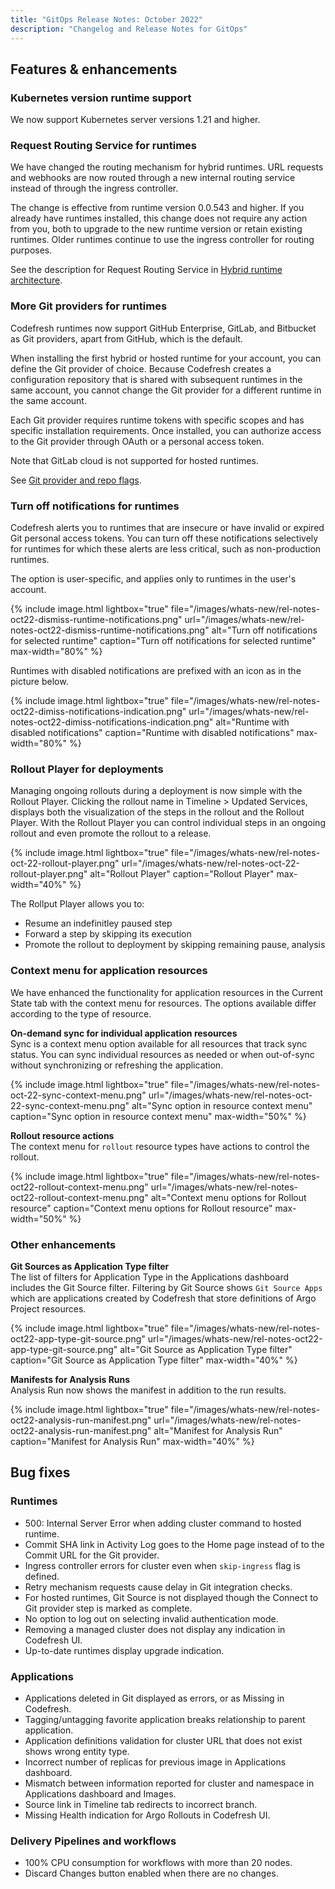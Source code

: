 ```yaml
---
title: "GitOps Release Notes: October 2022"
description: "Changelog and Release Notes for GitOps"
---
```


## Features & enhancements

### Kubernetes version runtime support

We now support Kubernetes server versions 1.21 and higher.

### Request Routing Service for runtimes

We have changed the routing mechanism for hybrid runtimes. URL requests and webhooks are now routed through a new internal routing service instead of through the ingress controller.  

The change is effective from runtime version 0.0.543 and higher. If you already have runtimes installed, this change does not require any action from you, both to upgrade to the new runtime version or retain existing runtimes. Older runtimes continue to use the ingress controller for routing purposes.  

See the description for Request Routing Service in [Hybrid runtime architecture]({{site.baseurl}}/docs/installation/gitops/runtime-architecture/).

### More Git providers for runtimes

Codefresh runtimes now support GitHub Enterprise, GitLab, and Bitbucket as Git providers, apart from GitHub, which is the default.

When installing the first hybrid or hosted runtime for your account, you can define the Git provider of choice. Because Codefresh creates a configuration repository that is shared with subsequent runtimes in the same account, you cannot change the Git provider for a different runtime in the same account.

Each Git provider requires runtime tokens with specific scopes and has specific installation requirements. Once installed, you can authorize access to the Git provider through OAuth or a personal access token.

Note that GitLab cloud is not supported for hosted runtimes.

See [Git provider and repo flags]({{site.baseurl}}/docs/installation/gitops/hybrid-gitops/#git-provider-and-repo-flags).

### Turn off notifications for runtimes

Codefresh alerts you to runtimes that are insecure or have invalid or expired Git personal access tokens. You can turn off these notifications selectively for runtimes for which these alerts are less critical, such as non-production runtimes.  

The option is user-specific, and applies only to runtimes in the user's account.

{% include
 image.html
 lightbox="true"
 file="/images/whats-new/rel-notes-oct22-dismiss-runtime-notifications.png"
 url="/images/whats-new/rel-notes-oct22-dismiss-runtime-notifications.png"
 alt="Turn off notifications for selected runtime"
 caption="Turn off notifications for selected runtime"
    max-width="80%"
%}

Runtimes with disabled notifications are prefixed with an icon as in the picture below.

{% include
 image.html
 lightbox="true"
 file="/images/whats-new/rel-notes-oct22-dimiss-notifications-indication.png"
 url="/images/whats-new/rel-notes-oct22-dimiss-notifications-indication.png"
 alt="Runtime with disabled notifications"
 caption="Runtime with disabled notifications"
    max-width="80%"
%}

### Rollout Player for deployments

Managing ongoing rollouts during a deployment is now simple with the Rollout Player. Clicking the rollout name in Timeline > Updated Services, displays both the visualization of the steps in the rollout and the Rollout Player. With the Rollout Player you can control individual steps in an ongoing rollout and even promote the rollout to a release.

{% include
 image.html
 lightbox="true"
 file="/images/whats-new/rel-notes-oct-22-rollout-player.png"
 url="/images/whats-new/rel-notes-oct-22-rollout-player.png"
 alt="Rollout Player"
 caption="Rollout Player"
    max-width="40%"
%}

The Rollput Player allows you to:

* Resume an indefinitley paused step
* Forward a step by skipping its execution
* Promote the rollout to deployment by skipping remaining pause, analysis

### Context menu for application resources

We have enhanced the functionality for application resources in the Current State tab with the context menu for resources. The options available differ according to the type of resource.  

<!---As the context menu is fully compatible with open source custom actions, any custom action you add is automatically displayed and available. -->

**On-demand sync for individual application resources**  
Sync is a context menu option available for all resources that track sync status. You can sync individual resources as needed or when out-of-sync without synchronizing or refreshing the application.

{% include
 image.html
 lightbox="true"
 file="/images/whats-new/rel-notes-oct-22-sync-context-menu.png"
 url="/images/whats-new/rel-notes-oct-22-sync-context-menu.png"
 alt="Sync option in resource context menu"
 caption="Sync option in resource context menu"
    max-width="50%"
%}  

**Rollout resource actions**  
The context menu for `rollout` resource types have actions to control the rollout.

{% include
 image.html
 lightbox="true"
 file="/images/whats-new/rel-notes-oct22-rollout-context-menu.png"
 url="/images/whats-new/rel-notes-oct22-rollout-context-menu.png"
 alt="Context menu options for Rollout resource"
 caption="Context menu options for Rollout resource"
    max-width="50%"
%}

### Other enhancements

**Git Sources as Application Type filter**  
The list of filters for Application Type in the Applications dashboard includes the Git Source filter. Filtering by Git Source shows `Git Source Apps` which are applications created by Codefresh that store definitions of Argo Project resources.  

{% include
 image.html
 lightbox="true"
 file="/images/whats-new/rel-notes-oct22-app-type-git-source.png"
 url="/images/whats-new/rel-notes-oct22-app-type-git-source.png"
 alt="Git Source as Application Type filter"
 caption="Git Source as Application Type filter"
    max-width="40%"
%}

**Manifests for Analysis Runs**  
Analysis Run now shows the manifest in addition to the run results.

{% include
 image.html
 lightbox="true"
 file="/images/whats-new/rel-notes-oct22-analysis-run-manifest.png"
 url="/images/whats-new/rel-notes-oct22-analysis-run-manifest.png"
 alt="Manifest for Analysis Run"
 caption="Manifest for Analysis Run"
    max-width="40%"
%}

## Bug fixes

### Runtimes

* 500: Internal Server Error when adding cluster command to hosted runtime.
* Commit SHA link in Activity Log goes to the Home page instead of to the Commit URL for the Git provider.
* Ingress controller errors for cluster even when `skip-ingress` flag is defined.
* Retry mechanism requests cause delay in Git integration checks.
* For hosted runtimes, Git Source is not displayed though the Connect to Git provider step is marked as complete.
* No option to log out on selecting invalid authentication mode.
* Removing a managed cluster does not display any indication in Codefresh UI.
* Up-to-date runtimes display upgrade indication.

### Applications

* Applications deleted in Git displayed as errors, or as Missing in Codefresh.  
* Tagging/untagging favorite application breaks relationship to parent application.
* Application definitions validation for cluster URL that does not exist shows wrong entity type.
* Incorrect number of replicas for previous image in Applications dashboard.
* Mismatch between information reported for cluster and namespace in Applications dashboard and Images.
* Source link in Timeline tab redirects to incorrect branch.
* Missing Health indication for Argo Rollouts in Codefresh UI.

### Delivery Pipelines and workflows

* 100% CPU consumption for workflows with more than 20 nodes.
* Discard Changes button enabled when there are no changes.
